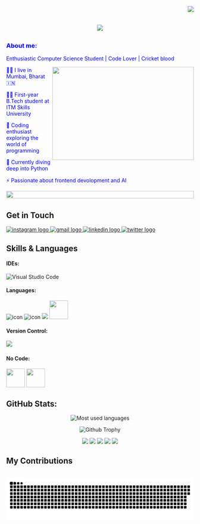  <img align="right" src="https://visitor-badge.laobi.icu/badge?page_id=manas-2005w.manas-2005w" />

<h1 align="center">
    <img src="https://readme-typing-svg.herokuapp.com/?font=Righteous&size=35&center=true&vCenter=true&width=500&height=70&duration=4000&lines=Welcome+to+my+profile;+I'm+Manas+More!" />
</h1>

<h3 align="left">
    <font color="blue">About me:</font>
</h3>

<div align="left">
    <p><font color="blue">Enthusiastic Computer Science Student | Code Lover | Cricket blood</font></p>
    <img align="right" src="https://images.squarespace-cdn.com/content/v1/5769fc401b631bab1addb2ab/1541580611624-TE64QGKRJG8SWAIUS7NS/ke17ZwdGBToddI8pDm48kPoswlzjSVMM-SxOp7CV59BZw-zPPgdn4jUwVcJE1ZvWQUxwkmyExglNqGp0IvTJZamWLI2zvYWH8K3-s_4yszcp2ryTI0HqTOaaUohrI8PI6FXy8c9PWtBlqAVlUS5izpdcIXDZqDYvprRqZ29Pw0o/coding-freak.gif" height="250" width="380"/>
    <p><font color="blue">👨‍💻 I live in Mumbai, Bharat 🇮🇳</font></p>
    <p><font color="blue">👨‍💻 First-year B.Tech student at ITM Skills University</font></p>
    <p><font color="blue">🚀 Coding enthusiast exploring the world of programming</font></p>
    <p><font color="blue">🌱 Currently diving deep into Python</font></p>
    <p><font color="blue">⚡ Passionate about frontend devolopment and AI</font></p>
</div>
<div align="left">
  <img src="https://i.imgur.com/dBaSKWF.gif" height="20" width="100%">
</div>

<h2>Get in Touch</h2>
<p>
    <a href="https://www.instagram.com/manassmore__/" target="_blank">
        <img src="https://img.shields.io/static/v1?message=Instagram&logo=instagram&label=&color=E4405F&logoColor=white&labelColor=&style=for-the-badge" height="31" alt="instagram logo"  />
    </a>
    <a href="mailto:manasmore05@gmail.com" target="_blank">
        <img src="https://img.shields.io/static/v1?message=Gmail&logo=gmail&label=&color=D14836&logoColor=white&labelColor=&style=for-the-badge" height="31" alt="gmail logo"  />
    </a>
    <a href="https://www.linkedin.com/in/manas-more-0b7b30292/" target="_blank">
        <img src="https://img.shields.io/static/v1?message=LinkedIn&logo=linkedin&label=&color=0077B5&logoColor=white&labelColor=&style=for-the-badge" height="31" alt="linkedin logo"  />
    </a>
    <a href="https://twitter.com" target="_blank">
        <img src="https://img.shields.io/static/v1?message=Twitter&logo=twitter&label=&color=1DA1F2&logoColor=white&labelColor=&style=for-the-badge" height="31" alt="twitter logo"  />
    </a>
</p>

<h2>Skills &amp; Languages</h2>
<div align="left">
    <h4>IDEs:</h4>
    <p>
        <img src="https://img.shields.io/badge/Visual%20Studio%20Code-0078d7.svg?style=for-the-badge&logo=visual-studio-code&logoColor=white" alt="Visual Studio Code">
    </p>
    <h4>Languages:</h4>
    <img src="https://techstack-generator.vercel.app/python-icon.svg" alt="icon" width="50" height="50" />
    <img src="https://techstack-generator.vercel.app/cpp-icon.svg" alt="icon" width="60" height="60" />
    <img src="https://skillicons.dev/icons?i=cpp,py&theme=dark" />
    <img src="https://upload.wikimedia.org/wikipedia/commons/7/75/Scratch.logo.S.png" width="50" height="50">
    <h4>Version Control:</h4>
    <p>
        <img src="https://skillicons.dev/icons?i=git,github&theme=dark" />
    </p>
    <h4>No Code:</h4>
    <p>
        <img src="https://www.appsheet.com/Content/img/material/appsheet_rebrand_logo.svg" width="50" height="50" theme="dark"> 
        <img src="https://img.shields.io/badge/wix-0078d7.svg?style=for-the-badge&logo=&logoColor=black" width="50" height="50" theme="light">
    </p>
</div>

<h2>GitHub Stats:</h2>
<div align="center">
    <p><img src="https://github-readme-stats.vercel.app/api/top-langs/?username=manas-2005w&theme=algolia&hide_border=true&langs_count=5" alt="Most used languages" /></p>
    <p><img src="https://github-profile-trophy.vercel.app/?username=manas-2005w&theme=algolia&margin-w=5&margin-h=5" alt="Github Trophy" /></p>
    <img src="https://github-readme-stats.vercel.app/api?username=manas-2005w&theme=aura&show_icons=true" />
    <img src="http://github-profile-summary-cards.vercel.app/api/cards/repos-per-language?username=manas-2005w&theme=aura" />
    <img src="http://github-profile-summary-cards.vercel.app/api/cards/most-commit-language?username=manas-2005w&theme=aura" />
    <img src="http://github-profile-summary-cards.vercel.app/api/cards/stats?username=manas-2005w&theme=aura" />
    <img src="http://github-profile-summary-cards.vercel.app/api/cards/productive-time?username=manas-2005w&theme=aura&utcOffset=5.3" />
</div>

<div align="left">
    <h2>My Contributions</h2>
    <br>
    <img alt="snake eating my contributions" src="https://raw.githubusercontent.com/Jeevan-04/Jeevan-04/output/github-contribution-grid-snake.svg" />
    <br/><br/><br/>
</div>

</body>
</html>
